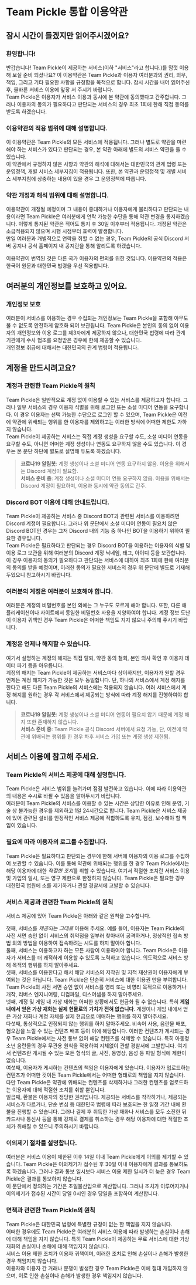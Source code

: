 Team Pickle 통합 이용약관
===
## 잠시 시간이 들겠지만 읽어주시겠어요?
### 환영합니다!
반갑습니다! Team Pickle이 제공하는 서비스(이하 "서비스"라고 합니다.)를 맘껏 이용해 보실 준비 되셨나요? 이 이용약관은 Team Pickle과 이용자 여러분과의 권리, 의무, 책임, 그리고 기타 필요한 사항을 규정함을 목적으로 합니다. 잠시 시간을 내어 읽어주신 후, 올바른 서비스 이용에 앞장 서 주시기 바랍니다.  
Team Pickle은 이용자가 서비스 이용과 동시에 본 약관에 동의했다고 간주합니다. 그러나 이용자의 동의가 필요하다고 판단되는 서비스의 경우 최초 1회에 한해 직접 동의를 받도록 하겠습니다.

### 이용약관의 적용 범위에 대해 설명합니다.
이 이용약관은 Team Pickle의 모든 서비스에 적용됩니다. 그러나 별도로 약관을 마련해야 하는 서비스가 있다고 판단되는 경우, 본 약관 아래에 별도의 서비스 약관을 둘 수 있습니다.  
이 약관에서 규정하지 않은 사항과 약관의 해석에 대해서는 대한민국의 관계 법령 또는 운영정책, 개별 서비스 세부지침이 적용됩니다. 또한, 본 약관과 운영정책 및 개별 서비스 세부지침에 상충하는 내용이 있을 경우 그 운영정책에 따릅니다.

### 약관 개정과 해석 범위에 대해 설명합니다.
이용약관이 개정될 예정이며 그 내용이 중대하거나 이용자에게 불리하다고 판단되는 내용이라면 Team Pickle은 여러분에게 연락 가능한 수단을 통해 약관 변경을 통지하겠습니다. 이렇게 통지된 약관은 적어도 통지 후 30일 이후부터 적용됩니다. 개정된 약관은 소급적용되지 않으며 시행 시점부터 효력이 발생합니다.  
만일 여러분과 개별적으로 연락을 취할 수 없는 경우, Team Pickle의 공식 Discord 서버 공지나 공식 홈페이지 내 공지란을 통해 알리도록 하겠습니다.  

이용약관이 번역된 것은 다른 국가 이용자의 편의를 위한 것입니다. 이용약관의 적용은 한국어 원문과 대한민국 법령을 우선 적용합니다.  

## 여러분의 개인정보를 보호하고 있어요.
### 개인정보 보호
여러분이 서비스를 이용하는 경우 수집되는 개인정보는 Team Pickle을 포함해 아무도 불 수 없도록 안전하게 암호화 되어 보관됩니다. Team Pickle은 본인의 동의 없이 이용자의 개인정보와 이용 로그를 제3자에게 제공하지 않으나, 대한민국 법령에 따라 관계 기관에게 수사 협조를 요청받은 경우에 한해 제공할 수 있습니다.  
개인정보 취급에 대해서는 대한민국의 관계 법령이 적용됩니다.  

## 계정을 만드시려고요?
### 계정과 관련한 Team Pickle의 원칙
Team Pickle은 일반적으로 계정 없이 이용할 수 있는 서비스를 제공하고자 합니다. 그러나 일부 서비스의 경우 이용자 식별을 위해 로그인 또는 소셜 미디어 연동을 요구합니다. 이 경우 이용자는 선택 가능한 수단으로 로그인 할 수 있으며, Team Pickle은 이전에 약관에 위배되는 행위를 한 이용자를 제외하고는 이러한 방식에 어떠한 제한도 가하지 않습니다.  
Team Pickle이 제공하는 서비스는 직접 계정 생성을 요구할 수도, 소셜 미디어 연동을 요구할 수도, 아니면 어떠한 계정 생성이나 연동도 요구하지 않을 수도 있습니다. 이 경우는 본 문단 하단에 별도로 설명해 두도록 하겠습니다.
> **코로나19 알림봇**: 계정 생성이나 소셜 미디어 연동 요구하지 않음. 이용을 위해서는 Discord 계정이 필요함.  
> **서비스 준비 중**: 계정 생성이나 소셜 미디어 연동 요구하지 않음. 이용을 위해서는 Discord 계정이 필요하며, 이용과 동시에 약관 동의로 간주.

### Discord BOT 이용에 대해 안내드립니다.
Team Pickle이 제공하는 서비스 중 Discord BOT과 관련된 서비스를 이용하려면 Discord 계정이 필요합니다. 그러나 위 문단에서 소셜 미디어 연동이 필요치 않은 Discord BOT인 경우는 그저 Discord 내의 기능 중 하나인 BOT을 이용하기 위하여 필요한 경우입니다.  
Team Pickle은 필요하다고 판단되는 경우 Discord BOT을 이용하는 이용자의 식별 및 이용 로그 보관을 위해 여러분의 Discord 계정 닉네임, 태그, 아이디 등을 보관합니다. 이 경우 이용자의 동의가 필요하다고 판단되는 서비스에 대하여 최초 1회에 한해 여러분의 동의를 받을 예정이며, 이러한 동의가 필요한 서비스의 경우 위 문단에 별도로 기재해 두었으니 참고하시기 바랍니다.  

### 여러분의 계정은 여러분이 보호해야 합니다.
여러분은 계정의 비밀번호를 본인 외에는 그 누구도 모르게 해야 합니다. 또한, 다른 애플리케이션이나 사이트에서 동일한 비밀번호 사용을 지양하여야 합니다. 계정 정보 도난이 이용자 귀책인 경우 Team Pickle은 어떠한 책임도 지지 않으니 주의해 주시기 바랍니다.

### 계정은 언제나 해지할 수 있습니다.
여기서 설명하는 계정의 해지는 직접 탈퇴, 약관 동의 철회, 본인 의사 확인 후 이용자 데이터 파기 등을 아우릅니다.  
계정의 해지는 Team Pickle이 제공하는 서비스마다 상이하지만, 이용자가 원할 경우 언제든 계정 해지가 가능한 것은 모두 동일합니다. 단, 하나의 서비스에서 계정 해지를 한다고 해도 다른 Team Pickle의 서비스에는 적용되지 않습니다. 여러 서비스에서 계정 해지를 원하는 경우 각 서비스에서 제공되는 방식에 따라 계정 해지를 진행하여야 합니다.
> **코로나19 알림봇**: 계정 생성이나 소셜 미디어 연동이 필요치 않기 때문에 계정 해지 또한 존재하지 않습니다.  
> **서비스 준비 중**: Team Pickle 공식 Discord 서버에서 요청 가능, 단, 이전에 약관에 위배되는 행위를 한 경우 차후 서비스 가입 또는 계정 생성 제한됨.
  
## 서비스 이용에 참고해 주세요.
### Team Pickle의 서비스 제공에 대해 설명합니다.
Team Pickle은 서비스 범위를 늘려가며 점점 발전하고 있습니다. 이에 따라 이용약관의 내용은 수시로 바뀔 수 있음을 알아두시기 바랍니다.  
여러분이 Team Pickle의 서비스를 이용할 수 있는 시간은 상당한 이유로 인해 운영, 기술 상 불가능한 경우를 제외하고 1일 24시간으로 합니다. Team Pickle은 서비스 제공에 있어 관련된 설비를 안정적인 서비스 제공에 적합하도록 유지, 점검, 보수해야 할 책임이 있습니다.

### 필요에 따라 이용자의 로그를 수집합니다.
Team Pickle은 필요하다고 판단되는 경우에 한해 서버에 이용자의 이용 로그를 수집하여 보관할 수 있습니다. 이를 통해 약관에 위배되는 행위를 한 경우 Team Pickle에서는 해당 이용자에 대한 *적절한 조치*를 취할 수 있습니다. 여기서 적절한 조치란 서비스 이용 및 가입의 일시, 또는 영구 제한으로 한정하지 않습니다. Team Pickle은 필요한 경우 대한민국 법원에 소를 제기하거나 관할 경찰서에 고발할 수 있습니다.

### 서비스 제공과 관련한 Team Pickle의 원칙
서비스 제공에 있어 Team Pickle은 아래와 같은 원칙을 고수합니다.

첫째, 서비스를 *제공되는 그대로* 이용해 주세요. 예를 들어, 이용자는 Team Pickle의 사전 서면 승인 없이 서비스의 취약점을 일부러 찾아내어 공격하거나, 정상적인 접속 방법 외의 방법을 이용하여 접속하려는 시도를 하지 말아야 합니다.  
둘째, 서비스는 이용하고자 하는 모든 사람이 이용하여야 합니다. Team Pickle은 이용자가 서비스를 더 쾌적하게 이용할 수 있도록 노력하고 있습니다. 의도적으로 서비스 방해 목적의 행위를 하지 말아주세요.  
셋째, 서비스를 이용한다고 해서 해당 서비스의 저작권 및 지적 재산권이 이용자에게 부여되는 것은 아닙니다. Team Pickle은 단순히 서비스에 대한 이용권 만을 부여합니다. Team Pickle의 사전 서면 승인 없이 서비스를 영리 또는 비영리 목적으로 이용하거나 개작, 리버스 엔지니어링, 디컴파일, 디스어셈블 하지 말아주세요.  
넷째, 계정 및 게임 내 가상 재화는 어떠한 상황에서도 현금화 될 수 없습니다. 특히 __게임 내에서 얻은 가상 재화는 실제 현물로의 가치가 전혀 없습니다__. 계정이나 게임 내에서 얻은 가상 재화나 계정 자체를 실제 현금으로 매매하는 행위를 하지 말아주세요.  
다섯째, 통상적으로 인정되지 않는 행위를 하지 말아주세요. 비속어 사용, 음란물 배포, 혐오감을 느낄 수 있는 컨텐츠 배포 등이 이에 해당합니다. 이러한 컨텐츠가 게시되는 경우 Team Pickle에서는 사전 통보 없이 해당 컨텐츠를 삭제할 수 있습니다. 특히 아동청소년 음란물의 경우 무관용 원칙을 적용하여 지체없이 관할 경찰서에 고발합니다. 여기서 컨텐츠란 게시될 수 있는 모든 형식의 글, 사진, 동영상, 음성 등 파일 형식에 제한이 없습니다.  
여섯째, 이용자가 게시하는 컨텐츠의 책임은 이용자에게 있습니다. 이용자가 업로드하는 컨텐츠가 어떠한 것이든 Team Pickle에서는 어떠한 형태로의 책임을 지지 않습니다. 다만 Team Pickle은 약관에 위배되는 컨텐츠를 삭제하거나 그러한 컨텐츠를 업로드하는 이용자에 대해 적절한 조치를 취할 뿐입니다.  
일곱째, 환불은 이용자의 정당한 권리입니다. 제공되는 서비스를 착각하거나, 제공되는 서비스가 다르거나, 단순 변심 등 대한민국 법령에 따라 보호되는 한 일정 기간 내에 환불을 진행할 수 있습니다. 그러나 결제 후 취득한 가상 재화나 서비스를 모두 소진한 뒤 카드사나 통신사 등을 통해 강제로 결제를 취소하는 경우 해당 이용자에 대한 적절한 조치가 취해질 수 있으니 주의하시기 바랍니다.

### 이의제기 절차를 설명합니다.
여러분은 서비스 이용이 제한된 이후 14일 이내 Team Pickle에게 이의를 제기할 수 있습니다. Team Pickle은 이의제기가 접수된 후 30일 이내 이용자에게 결과를 통보하도록 하겠습니다. 그러나 결과 통보 일시보다 서비스 이용 제한 일시가 더 늦은 경우 Team Pickle은 결과를 통보하지 않습니다.  
이 문단에서 정의하는 기간은 초일불산입으로 계산합니다. 그러나 조치가 이루어지거나 이의제기가 접수된 시간이 당일 0시인 경우 당일을 포함하여 계산합니다.

### 면책과 관련한 Team Pickle의 원칙
Team Pickle은 대한민국 법령에 특별한 규정이 없는 한 책임을 지지 않습니다.  
어떠한 경우에도 Team Pickle은 여러분의 서비스 이용에 따라 발생하는 손실이나 손해에 대해 책임을 지지 않습니다. 특히 Team Pickle이 제공하는 무료 서비스에 대한 가상 재화의 손실이나 손해에 대해 책임지지 않습니다.  
서비스 이용 제한 조치가 이용자 귀책이며, 이러한 조치로 인해 손실이나 손해가 발생한 경우 책임지지 않습니다.  
이용자와 이용자 간 거래나 분쟁이 발생한 경우 Team Pickle은 이에 절대 개입하지 않으며, 이로 인한 손실이나 손해가 발생한 경우 책임지지 않습니다.
